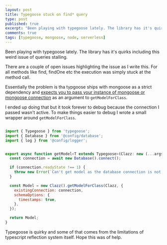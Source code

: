 ```yaml
---
layout: post
title: Typegoose stuck on find* query
type: post
published: true
excerpt: "Been playing with typegoose lately. The library has it's quirks including this weird issue of queries stalling."
comments: true
tags: [typegoose, mongoose, node, serverless]
---
```


Been playing with typegoose lately. The library has it's quirks including this weird issue of queries stalling. 

There are a couple of open issues highlighting the issue as I write this. For all methods like find, findOne etc the execution was simply stuck at the method call.

Essentially the problem is tha typgoose ships with mongoose as a strict dependency and [expects you to pass your instance of mongoose or mongoose connection](https://github.com/szokodiakos/typegoose#methods) as an argument to `getModelForClass`.

I ended up doing that but it took forever to debug because the connection I passed wasn't active. To make things easier to debug I wrote a small wrapper around `getModelForClass`.

```javascript

import { Typegoose } from 'typegoose';
import { Database } from '@config/database';
import { log } from '@config/logger';


export async function getModel<T extends Typegoose>(Clazz: new (...args: any) => T) {
  const connection = await new Database().connect();

  if (connection.readyState !== 1) {
    throw new Error(`Can't get model as the database connection is not active.`);
  }

  const Model = new Clazz().getModelForClass(Clazz, {
    existingConnection: connection,
    schemaOptions: {
      timestamps: true,
    },
  });

  return Model;
}
```

Typegoose is quirky and some of that comes from the limitations of typescript reflection system itself. Hope this was of help.
